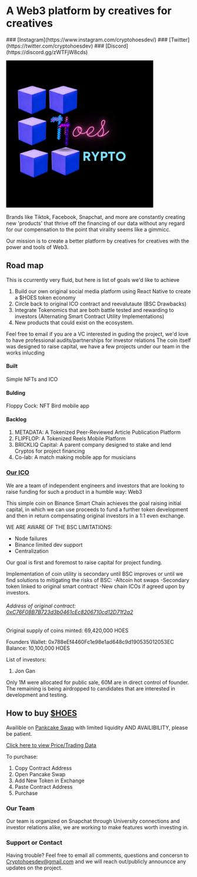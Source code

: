 # A Web3 platform by creatives for creatives

<a align="center">
### [Instagram](https://www.instagram.com/cryptohoesdev/)
### [Twitter](https://twitter.com/cryptohoesdev)
### [Discord](https://discord.gg/zWTFjW8cds)
</a>


[![CryptoHoes Logo](/Logo.png)](https://pancakeswap.finance/swap?outputCurrency=0xC76F08B7B723d3b0461cEc8206710cd12D71f2a2)

Brands like Tiktok, Facebook, Snapchat, and more are constantly creating new 'products' that thrive off the financing of our data without any regard for our compensation to the point that virality seems like a gimmicc.

Our mission is to create a better platform by creatives for creatives with the power and tools of Web3.

## Road map

This is ccurrently very fluid, but here is list of goals we'd like to achieve
1. Build our own original social media platform using React Native to create a $HOES token economy
2. Circle back to original ICO contract and reevalutaute (BSC Drawbacks)
3. Integrate Tokenomics that are both battle tested and rewarding to investors (Alternating Smart Contract Utility Implementations)
4. New products that could exist on the ecosystem.

Feel free to email if you are a VC interested in guding the project, we'd love to have professional audits/partnerships for investor relations
The coin itself was designed to raise capital, we have a few projects under our team in the works inlucding

#### Built
Simple NFTs and ICO

#### Bulding
Floppy Cock: NFT Bird mobile app

#### Backlog
1. METADATA: A Tokenized Peer-Reviewed Article Publication Platform
2. FLIPFLOP: A Tokenized Reels Mobile Platform
3. BRICKLIQ Capital: A parent company designed to stake and lend Cryptos for project financing
4. Co-lab: A match making mobile app for musicians




### [Our ICO](https://pancakeswap.finance/swap?outputCurrency=0xC76F08B7B723d3b0461cEc8206710cd12D71f2a2)

We are a team of independent engineers and investors that are looking to raise funding for such a product in a humble way: Web3

This simple coin on Binance Smart Chain achieves the goal raising initial capital, in which we can use proceeds to fund a further token development and then in return compensating original investors in a 1:1 even exchange.

WE ARE AWARE OF THE BSC LIMITATIONS: 

- Node failures
- Binance limited dev support
- Centralization

Our goal is first and foremost to raise capital for project funding. 

Implementation of coin utility is secondary until BSC improves or until we find solutions to mitigating the risks of BSC:
-Altcoin hot swaps
-Secondary token linked to original smart contract
-New chain ICOs if agreed upon by investors.

###### Address of original contract: [0xC76F08B7B723d3b0461cEc8206710cd12D71f2a2](https://bscscan.com/token/0xC76F08B7B723d3b0461cEc8206710cd12D71f2a2)

Original supply of coins minted: 69,420,000 HOES

Founders Wallet: 0x788eEf4460Fc1e98e1ad648c9d190535012053EC
Balance: 10,100,000 HOES

List of investors:

1. Jon Gan

Only 1M were allocated for public sale, 60M are in direct control of founder.
The remaining is being airdropped to candidates that are interested in development and testing.

## How to buy [$HOES](https://bscscan.com/token/0xC76F08B7B723d3b0461cEc8206710cd12D71f2a2)

Availible on [Pankcake Swap](https://pancakeswap.finance/swap?outputCurrency=0xC76F08B7B723d3b0461cEc8206710cd12D71f2a2) with limited liquidity AND AVAILIBILITY, please be patient.

[Click here to view Price/Trading Data](https://pancakeswap.finance/swap?outputCurrency=0xC76F08B7B723d3b0461cEc8206710cd12D71f2a2)

To purchase:
1. Copy Contract Address
2. Open Pancake Swap
3. Add New Token in Exchange
4. Paste Contract Address 
5. Purchase



### Our Team

Our team is organized on Snapchat through University connections and investor relations alike, we are working to make features worth investing in.



### Support or Contact

Having trouble? Feel free to email all comments, questions and concersn to Cryptohoesdev@gmail.com and we will reach out/publicly announcce any updates on the project.
